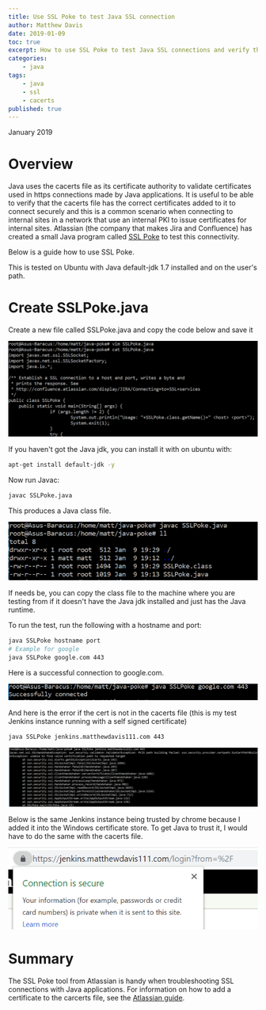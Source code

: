 ```yaml
---
title: Use SSL Poke to test Java SSL connection
author: Matthew Davis
date: 2019-01-09
toc: true
excerpt: How to use SSL Poke to test Java SSL connections and verify the cacerts file has the correct certificates.
categories:
    - java
tags:
    - java
    - ssl
    - cacerts
published: true
---
```

January 2019

# Overview

Java uses the cacerts file as its certificate authority to validate certificates used in https connections made by Java applications. It is useful to be able to verify that the cacerts file has the correct certificates added to it to connect securely and this is a common scenario when connecting to internal sites in a network that use an internal PKI to issue certificates for internal sites.
Atlassian (the company that makes Jira and Confluence) has created a small Java program called [SSL Poke] to test this connectivity.

Below is a guide how to use SSL Poke.

This is tested on Ubuntu with Java default-jdk 1.7 installed and on the user's path.

# Create SSLPoke.java

Create a new file called SSLPoke.java and copy the code below and save it

<script src="https://gist.github.com/MatthewJDavis/50f3f92660af72c812e21b7ff6b56354.js"></script>

![The created poke file](/images/java-ssl-poke/poke-file.png)

If you haven't got the Java jdk, you can install it with on ubuntu with:

```bash
apt-get install default-jdk -y
```

Now run Javac:

```bash
javac SSLPoke.java
```

This produces a Java class file.

![Running javac with the class file output](/images/java-ssl-poke/ssl-poke-class-file.png)

If needs be, you can copy the class file to the machine where you are testing from if it doesn't have the Java jdk installed and just has the Java runtime.

To run the test, run the following with a hostname and port:

```bash
java SSLPoke hostname port
# Example for google
java SSLPoke google.com 443
```

Here is a successful connection to google.com.

![Connecting successfully to google.com with SSL Poke](/images/java-ssl-poke/connection-success.png)

And here is the error if the cert is not in the cacerts file (this is my test Jenkins instance running with a self signed certificate)

```bash
java SSLPoke jenkins.matthewdavis111.com 443
```

![Connection failed to my test Jenkins instance with SSL Poke](/images/java-ssl-poke/connection-failed.png)

Below is the same Jenkins instance being trusted by chrome because I added it into the Windows certificate store. To get Java to trust it, I would have to do the same with the cacerts file.

![Connection to Jenkins ok with chrome](/images/java-ssl-poke/jenkins-cert-trusted.png)

# Summary

The SSL Poke tool from Atlassian is handy when troubleshooting SSL connections with Java applications. For information on how to add a certificate to the carcerts file, see the [Atlassian guide].

[SSL Poke]: https://confluence.atlassian.com/download/attachments/117455/SSLPoke.java
[Atlassian Guide]: https://confluence.atlassian.com/jira/connecting-to-ssl-services-117455.html